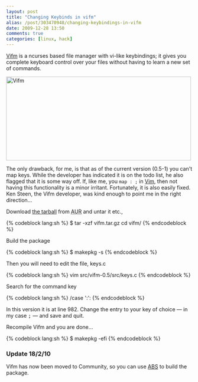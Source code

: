 ```yaml
---
layout: post
title: "Changing Keybinds in vifm"
alias: /post/303470948/changing-keybindings-in-vifm
date: 2009-12-28 13:50
comments: true
categories: [linux, hack]
---
```

[Vifm](http://vifm.sourceforge.net/) is a ncurses based file manager with vi-like
keybindings; it gives you complete keyboard control over your files without
having to learn a new set of commands.

<a href="http://www.flickr.com/photos/jasonwryan/4220632362/" title="Vifm by
jasonwryan, on Flickr" target="_blank"><img src="http://farm5.static.flickr.com/4039/4220632362_ea980811e1.jpg" width="500"
height="227" alt="Vifm"/></a>

The only drawback, for me, is that as of the current version (0.5-1) you
can't map keys. While the developer has indicated it is on the todo list,
he also flagged that it is some way off. If, like me, you `map : ;`
in [Vim](http://www.vim.org/), then not having this functionality is a minor
irritant. Fortunately, it is also easily fixed. Ken Steen, the Vifm developer,
was kind enough to point me in the right direction…

Download [the tarball](http://aur.archlinux.org/packages.php?ID=6011) from 
<acronym title="Arch User Repository">AUR</acronym> and untar it etc.,

{% codeblock lang:sh %}
$ tar -xzf vifm.tar.gz cd vifm/
{% endcodeblock %}

Build the package

{% codeblock lang:sh %}
$ makepkg -s
{% endcodeblock %}

Then you will need to edit the file, keys.c

{% codeblock lang:sh %}
vim src/vifm-0.5/src/keys.c
{% endcodeblock %}

Search for the command key

{% codeblock lang:sh %}
/case ':':
{% endcodeblock %}

In this version it is at line 982. Change the entry to your key of choice —
in my case <kbd>;</kbd> — and save and quit.

Recompile Vifm and you are done&#8230;

{% codeblock lang:sh %}
$ makepkg -efi
{% endcodeblock %}

### Update 18/2/10  
Vifm has now been moved to Community, so you can use
[ABS](http://wiki.archlinux.org/index.php/Arch_Build_System%22) to build the package.
